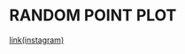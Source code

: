 # RANDOM POINT PLOT

[link(instagram)](https://www.instagram.com/p/BsIentrlcNw/?utm_source=ig_web_copy_link)


